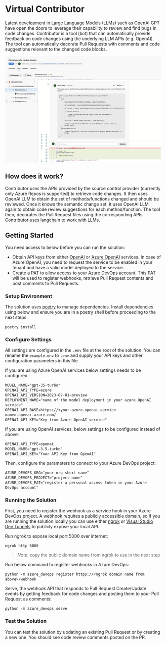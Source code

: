# Virtual Contributor
Latest development in Large Language Models (LLMs) such as OpenAI GPT have open the doors to leverage their capability to review and find bugs in code changes. Contributor is a tool (bot) that can automatically provide feedback on code changes using the underlying LLM APIs (e.g. OpenAI). The tool can automatically decorate Pull Requests with comments and code suggestions relevant to the changed code blocks.

![Review Comment](docs/review-comment.png)

## How does it work?
Contributor uses the APIs provided by the source control provider (currently only Azure Repos is supported) to retrieve code changes. It then uses OpenAI LLM to obtain the set of methods/functions changed and should be reviewed. Once it knows the semantic change set, it uses OpenAI LLM again to obtain code review suggestions for each method/function. The tool then, decorates the Pull Request files using the corresponding APIs. Contributor uses [langchain](https://github.com/hwchase17/langchain) to work with LLMs.

## Getting Started  
You need access to below before you can run the solution:
- Obtain API keys from either [OpenAI](https://platform.openai.com/playground) or [Azure OpenAI](https://azure.microsoft.com/en-au/products/cognitive-services/openai-service) services. In case of Azure OpenAI, you need to request the service to be enabled in your tenant and have a valid model deployed to the service.
- Create a [PAT](https://learn.microsoft.com/en-us/azure/devops/organizations/accounts/manage-personal-access-tokens-via-api?view=azure-devops) to allow access to your Azure DevOps account. This PAT will be used to register webhooks, retrieve Pull Request contents and post comments to Pull Requests.

### Setup Environment
The solution uses [poetry](https://python-poetry.org/docs/basic-usage/) to manage dependencies. Install dependencies using below and ensure you are in a poetry shell before proceeding to the next steps:
```
poetry install
```

### Configure Settings
All settings are configured in the `.env` file at the root of the solution. You can rename the `example.env` to `.env` and supply your API keys and other configuration parameters in this file.

If you are using Azure OpenAI services below settings needs to be configured:
```
MODEL_NAME="gpt-35-turbo"
OPENAI_API_TYPE=azure
OPENAI_API_VERSION=2023-07-01-preview
DEPLOYMENT_NAME="name of the model deployment in your azure OpenAI service"
OPENAI_API_BASE=https://<your-azure-openai-service-name>.openai.azure.com/
OPENAI_API_KEY="Key from Azure OpenAI service"
```

If you are using OpenAI services, below settings to be configured instead of above:
```
OPENAI_API_TYPE=openai
MODEL_NAME="gpt-3.5-turbo"
OPENAI_API_KEY="Your API Key from OpenAI"
```
Then, configure the parameters to connect to your Azure DevOps project:
```
AZURE_DEVOPS_ORG="your org short name"
AZURE_DEVOPS_PROJECT="project name"
AZURE_DEVOPS_PAT="register a personal access token in your Azure DevOps account"
```

### Running the Solution
First, you need to register the webhook as a service hook in your Azure DevOps project. A webhook requires a publicly accessible domain, so if you are running the solution locally you can use either [ngrok](https://ngrok.com/) or [Visual Studio Dev Tunnels](https://learn.microsoft.com/en-us/connectors/custom-connectors/port-tunneling) to publicly expose your local API.

Run ngrok to expose local port 5000 over internet:
```
ngrok http 5000
```
> *Note*: copy the public domain name from ngrok to use in the next step

Run below command to register webhooks in Azure DevOps:
```
python -m azure_devops register https://<ngrok domain name from above>/webhook
```

Serve, the webhook API that responds to Pull Request Create/Update events by getting feedback for code changes and posting them to your Pull Request as comments:
```
python -m azure_devops serve
```

### Test the Solution
You can test the solution by updating an existing Pull Request or by creating a new one. You should see code review comments posted on the PR.